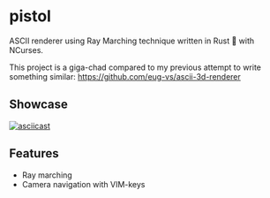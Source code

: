 # pistol
ASCII renderer using Ray Marching technique written in Rust :crab: with NCurses.

This project is a giga-chad compared to my previous attempt to write something similar: https://github.com/eug-vs/ascii-3d-renderer

## Showcase
[![asciicast](https://asciinema.org/a/Wo3mWNQUTYAeZkAYob2gKzv4h.svg)](https://asciinema.org/a/Wo3mWNQUTYAeZkAYob2gKzv4h)

## Features
 - Ray marching
 - Camera navigation with VIM-keys
